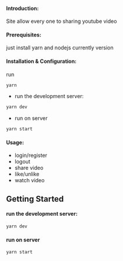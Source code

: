 #### Introduction: 
Site allow every one to sharing youtube video
#### Prerequisites: 
just install yarn and nodejs currently version
#### Installation & Configuration: 
run
```bash
yarn
```
- run the development server:
```bash
yarn dev
```
- run on server
```bash
yarn start
```
#### Usage:
- login/register
- logout
- share video
- like/unlike
- watch video



## Getting Started

#### run the development server:

```bash
yarn dev
```

#### run on server

```bash
yarn start
```
